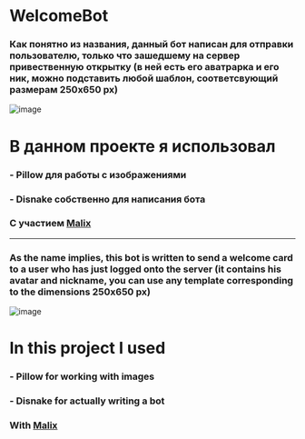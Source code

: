 # WelcomeBot
### Как понятно из названия, данный бот написан для отправки пользователю, только что зашедшему на сервер привественную открытку (в ней есть его аватрарка и его ник, можно подставить любой шаблон, соответсвующий размерам 250x650 px)
![image](https://github.com/Willyamdevon/WelcomeBot_public/assets/151402518/367f6899-8414-47de-a248-f8e59d24c09f)

# В данном проекте я использовал
### - Pillow для работы с изображениями
### - Disnake собственно для написания бота

### С участием [Malix](https://github.com/Malix-Floof)
-----------------------------------------------------------------------------------------------------------------------------------------------------------------------------------------------------------------------------------
### As the name implies, this bot is written to send a welcome card to a user who has just logged onto the server (it contains his avatar and nickname, you can use any template corresponding to the dimensions 250x650 px)
![image](https://github.com/Willyamdevon/WelcomeBot_public/assets/151402518/367f6899-8414-47de-a248-f8e59d24c09f)

# In this project I used
### - Pillow for working with images
### - Disnake for actually writing a bot

### With [Malix](https://github.com/Malix-Floof)
